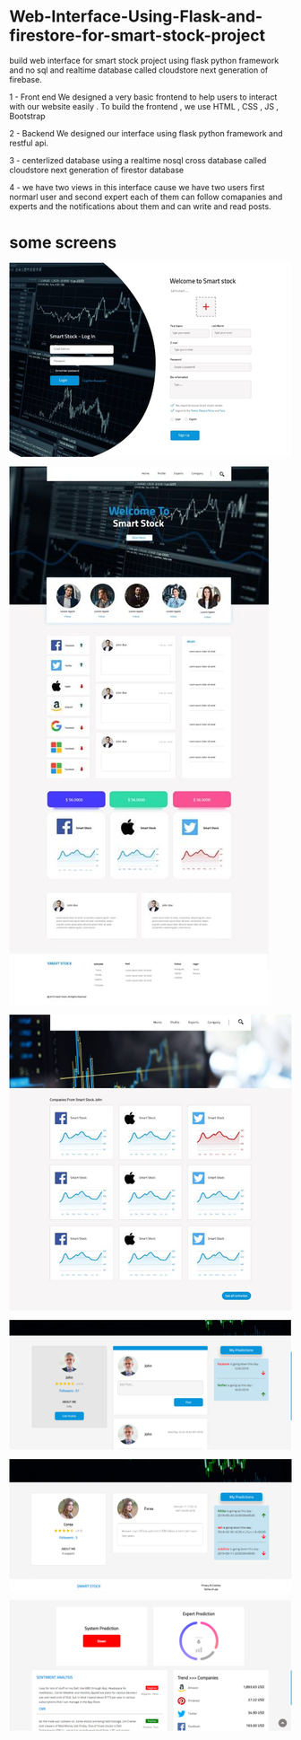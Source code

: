 # Web-Interface-Using-Flask-and-firestore-for-smart-stock-project
build web interface for smart stock project using flask python framework and no sql and realtime database called cloudstore next generation of firebase.

1 - Front end 
We designed a very basic frontend to help users to interact with our website easily .
To build the frontend , we use HTML , CSS , JS , Bootstrap 

2 - Backend 
We designed our interface using flask python framework and restful api.

3 - centerlized database 
using a realtime nosql cross database called cloudstore next generation of firestor database

4 - we have two views in this interface cause we have two users first normarl user and second expert each of them can follow comapanies and experts and the notifications about them and can write and read posts.

# some screens

![](web_screens/sign.jpg)

![](web_screens/home.jpg)

![](web_screens/companies.jpg)

![](web_screens/pro.png)

![](web_screens/profile.png)

![](web_screens/result.png)
